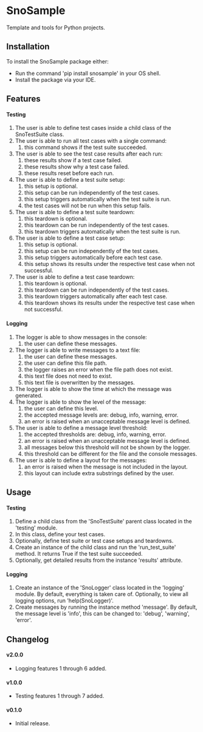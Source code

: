 # SnoSample

Template and tools for Python projects.

## Installation

To install the SnoSample package either:
- Run the command 'pip install snosample' in your OS shell.
- Install the package via your IDE.

## Features

#### Testing

1. The user is able to define test cases inside a child class of the SnoTestSuite class.
2. The user is able to run all test cases with a single command:
   1. this command shows if the test suite succeeded.
3. The user is able to see the test case results after each run:
   1. these results show if a test case failed.
   2. these results show why a test case failed.
   3. these results reset before each run.
4. The user is able to define a test suite setup:
   1. this setup is optional.
   2. this setup can be run independently of the test cases.
   3. this setup triggers automatically when the test suite is run.
   4. the test cases will not be run when this setup fails.
5. The user is able to define a test suite teardown:
   1. this teardown is optional.
   2. this teardown can be run independently of the test cases.
   3. this teardown triggers automatically when the test suite is run.
6. The user is able to define a test case setup:
   1. this setup is optional.
   2. this setup can be run independently of the test cases.
   3. this setup triggers automatically before each test case.
   4. this setup shows its results under the respective test case when not successful.
7. The user is able to define a test case teardown:
   1. this teardown is optional.
   2. this teardown can be run independently of the test cases.
   3. this teardown triggers automatically after each test case. 
   4. this teardown shows its results under the respective test case when not successful.

#### Logging

1. The logger is able to show messages in the console:
   1. the user can define these messages.
2. The logger is able to write messages to a text file:
   1. the user can define these messages.
   2. the user can define this file path.
   3. the logger raises an error when the file path does not exist.
   4. this text file does not need to exist.
   5. this text file is overwritten by the messages.
3. The logger is able to show the time at which the message was generated.
4. The logger is able to show the level of the message:
   1. the user can define this level.
   2. the accepted message levels are: debug, info, warning, error.
   3. an error is raised when an unacceptable message level is defined.
5. The user is able to define a message level threshold:
   1. the accepted thresholds are: debug, info, warning, error.
   2. an error is raised when an unacceptable message level is defined.
   3. all messages below this threshold will not be shown by the logger.
   4. this threshold can be different for the file and the console messages.
6. The user is able to define a layout for the messages:
   1. an error is raised when the message is not included in the layout.
   2. this layout can include extra substrings defined by the user.

## Usage

#### Testing

1. Define a child class from the 'SnoTestSuite' parent class located in the 'testing' module.
2. In this class, define your test cases.
3. Optionally, define test suite or test case setups and teardowns.
4. Create an instance of the child class and run the 'run_test_suite' method. 
   It returns True if the test suite succeeded.
5. Optionally, get detailed results from the instance 'results' attribute.

#### Logging

1. Create an instance of the 'SnoLogger' class located in the 'logging' module.
   By default, everything is taken care of.
   Optionally, to view all logging options, run 'help(SnoLogger)'.
2. Create messages by running the instance method 'message'.
   By default, the message level is 'info', this can be changed to: 'debug', 'warning', 'error'.

## Changelog

#### v2.0.0

- Logging features 1 through 6 added.

#### v1.0.0

- Testing features 1 through 7 added.

#### v0.1.0

- Initial release.
